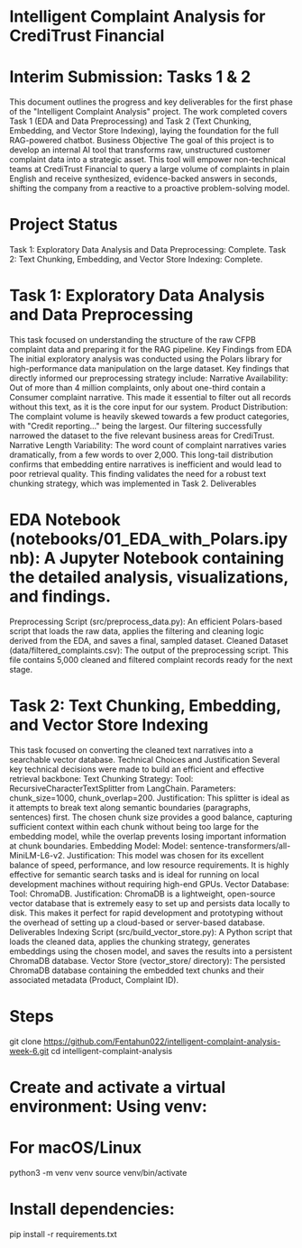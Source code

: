 # Intelligent Complaint Analysis for CrediTrust Financial
# Interim Submission: Tasks 1 & 2
This document outlines the progress and key deliverables for the first phase of the "Intelligent Complaint Analysis" project. The work completed covers Task 1 (EDA and Data Preprocessing) and Task 2 (Text Chunking, Embedding, and Vector Store Indexing), laying the foundation for the full RAG-powered chatbot.
Business Objective
The goal of this project is to develop an internal AI tool that transforms raw, unstructured customer complaint data into a strategic asset. This tool will empower non-technical teams at CrediTrust Financial to query a large volume of complaints in plain English and receive synthesized, evidence-backed answers in seconds, shifting the company from a reactive to a proactive problem-solving model.

# Project Status
Task 1: Exploratory Data Analysis and Data Preprocessing: Complete.
Task 2: Text Chunking, Embedding, and Vector Store Indexing: Complete.

# Task 1: Exploratory Data Analysis and Data Preprocessing
This task focused on understanding the structure of the raw CFPB complaint data and preparing it for the RAG pipeline.
Key Findings from EDA
The initial exploratory analysis was conducted using the Polars library for high-performance data manipulation on the large dataset. Key findings that directly informed our preprocessing strategy include:
Narrative Availability: Out of more than 4 million complaints, only about one-third contain a Consumer complaint narrative. This made it essential to filter out all records without this text, as it is the core input for our system.
Product Distribution: The complaint volume is heavily skewed towards a few product categories, with "Credit reporting..." being the largest. Our filtering successfully narrowed the dataset to the five relevant business areas for CrediTrust.
Narrative Length Variability: The word count of complaint narratives varies dramatically, from a few words to over 2,000. This long-tail distribution confirms that embedding entire narratives is inefficient and would lead to poor retrieval quality. This finding validates the need for a robust text chunking strategy, which was implemented in Task 2.
Deliverables
# EDA Notebook (notebooks/01_EDA_with_Polars.ipynb): A Jupyter Notebook containing the detailed analysis, visualizations, and findings.
Preprocessing Script (src/preprocess_data.py): An efficient Polars-based script that loads the raw data, applies the filtering and cleaning logic derived from the EDA, and saves a final, sampled dataset.
Cleaned Dataset (data/filtered_complaints.csv): The output of the preprocessing script. This file contains 5,000 cleaned and filtered complaint records ready for the next stage.
# Task 2: Text Chunking, Embedding, and Vector Store Indexing
This task focused on converting the cleaned text narratives into a searchable vector database.
Technical Choices and Justification
Several key technical decisions were made to build an efficient and effective retrieval backbone:
Text Chunking Strategy:
Tool: RecursiveCharacterTextSplitter from LangChain.
Parameters: chunk_size=1000, chunk_overlap=200.
Justification: This splitter is ideal as it attempts to break text along semantic boundaries (paragraphs, sentences) first. The chosen chunk size provides a good balance, capturing sufficient context within each chunk without being too large for the embedding model, while the overlap prevents losing important information at chunk boundaries.
Embedding Model:
Model: sentence-transformers/all-MiniLM-L6-v2.
Justification: This model was chosen for its excellent balance of speed, performance, and low resource requirements. It is highly effective for semantic search tasks and is ideal for running on local development machines without requiring high-end GPUs.
Vector Database:
Tool: ChromaDB.
Justification: ChromaDB is a lightweight, open-source vector database that is extremely easy to set up and persists data locally to disk. This makes it perfect for rapid development and prototyping without the overhead of setting up a cloud-based or server-based database.
Deliverables
Indexing Script (src/build_vector_store.py): A Python script that loads the cleaned data, applies the chunking strategy, generates embeddings using the chosen model, and saves the results into a persistent ChromaDB database.
Vector Store (vector_store/ directory): The persisted ChromaDB database containing the embedded text chunks and their associated metadata (Product, Complaint ID).
 # Steps
 git clone  https://github.com/Fentahun022/intelligent-complaint-analysis-week-6.git
cd intelligent-complaint-analysis
# Create and activate a virtual environment: Using venv:

# For macOS/Linux
python3 -m venv venv source venv/bin/activate

# Install dependencies:

pip install -r requirements.txt